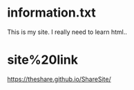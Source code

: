 # information.txt
This is my site. I really need to learn html..

# site%20link
https://theshare.github.io/ShareSite/
